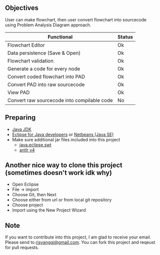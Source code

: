 ## Objectives
User can make flowchart, then user convert flowchart into sourcecode using Problem Analysis Diagram approach.

| Functional | Status
|---|---
| Flowchart Editor | Ok
| Data persistence (Save & Open) | Ok
| Flowchart validation | Ok
| Generate a code for every node | Ok
| Convert coded flowchart into PAD | Ok
| Convert PAD into raw sourcecode | Ok
| View PAD | Ok
| Convert raw sourcecode into compilable code  | No

## Preparing
- [Java JDK](http://www.oracle.com/technetwork/java/javase/downloads/index.html)
- [Eclipse for Java developers](https://eclipse.org/downloads) or [Netbeans (Java SE)](https://netbeans.org/downloads/)
- Make sure additional jar files included into this project
  - [java.eclipse.swt](https://www.eclipse.org/swt)
  - [antlr v4](http://www.antlr.org/download.html)

## Another nice way to clone this project (sometimes doesn't work idk why)
- Open Eclipse
- File -> import
- Choose Git, then Next
- Choose either from url or from local git repository
- Choose project
- Import using the New Project Wizard

## Note
If you want to contribute into this project, I am glad to receive your email. Please send to risyanggi@gmail.com. You can fork this project and reqeust for pull requests.

